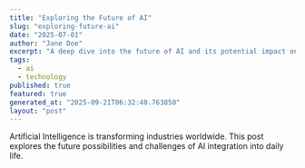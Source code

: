 ```yaml
---
title: "Exploring the Future of AI"
slug: "exploring-future-ai"
date: "2025-07-01"
author: "Jane Doe"
excerpt: "A deep dive into the future of AI and its potential impact on various sectors."
tags:
  - ai
  - technology
published: true
featured: true
generated_at: "2025-09-21T06:32:40.763850"
layout: "post"
---
```


Artificial Intelligence is transforming industries worldwide. This post explores the future possibilities and challenges of AI integration into daily life.